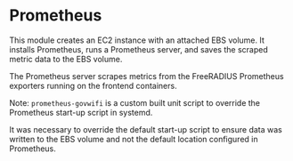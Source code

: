# Prometheus

This module creates an EC2 instance with an attached EBS volume. It installs Prometheus, runs a Prometheus server, and saves the scraped metric data to the EBS volume.

The Prometheus server scrapes metrics from the FreeRADIUS Prometheus exporters running on the frontend containers. 

Note: `prometheus-govwifi` is a custom built unit script to override the Prometheus start-up script in systemd. 

It was necessary to override the default start-up script to ensure data was written to the EBS volume and not the default location configured in Prometheus.